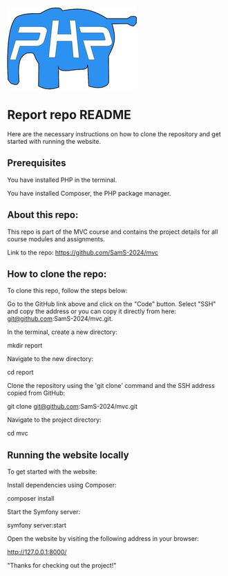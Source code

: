 
![presentation-picture](public/img/php.webp)


Report repo README
====================

Here are the necessary instructions on how to clone the repository and get started with running the website.

Prerequisites
--------------

You have installed PHP in the terminal.

You have installed Composer, the PHP package manager.


About this repo:
-----------------

This repo is part of the MVC course and contains the project details for all course modules and assignments.


Link to the repo:
https://github.com/SamS-2024/mvc


How to clone the repo:
-----------------------

To clone this repo, follow the steps below:

Go to the GitHub link above and click on the "Code" button. Select "SSH" and copy the address or
you can copy it directly from here: git@github.com:SamS-2024/mvc.git.

In the terminal, create a new directory:

mkdir report

Navigate to the new directory:

cd report

Clone the repository using the 'git clone' command and the SSH address copied from GitHub:

git clone git@github.com:SamS-2024/mvc.git

Navigate to the project directory:

cd mvc

Running the website locally
----------------------------

To get started with the website:

Install dependencies using Composer:

composer install

Start the Symfony server:

symfony server:start

Open the website by visiting the following address in your browser:

http://127.0.0.1:8000/

"Thanks for checking out the project!"
